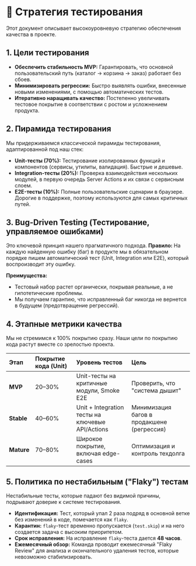 # 🎯 Стратегия тестирования

Этот документ описывает высокоуровневую стратегию обеспечения качества в проекте.

## 1. Цели тестирования

-   **Обеспечить стабильность MVP:** Гарантировать, что основной пользовательский путь (каталог -> корзина -> заказ) работает без сбоев.
-   **Минимизировать регрессии:** Быстро выявлять ошибки, внесенные новыми изменениями, с помощью автоматических тестов.
-   **Итеративно наращивать качество:** Постепенно увеличивать тестовое покрытие в соответствии с ростом и усложнением продукта.

## 2. Пирамида тестирования

Мы придерживаемся классической пирамиды тестирования, адаптированной под наш стек:

-   **Unit-тесты (70%):** Тестирование изолированных функций и компонентов (сервисы, утилиты, валидация). Быстрые и дешевые.
-   **Integration-тесты (20%):** Проверка взаимодействия нескольких модулей, в первую очередь Server Actions и их связи с сервисным слоем.
-   **E2E-тесты (10%):** Полные пользовательские сценарии в браузере. Дорогие в поддержке, поэтому используются для самых критичных путей.

## 3. Bug-Driven Testing (Тестирование, управляемое ошибками)

Это ключевой принцип нашего прагматичного подхода.
**Правило:** На каждую найденную ошибку (баг) в продукте мы в обязательном порядке пишем автоматический тест (Unit, Integration или E2E), который воспроизводит эту ошибку.

**Преимущества:**
-   Тестовый набор растет органически, покрывая реальные, а не гипотетические проблемы.
-   Мы получаем гарантию, что исправленный баг никогда не вернется в будущем (предотвращение регрессий).

## 4. Этапные метрики качества

Мы не стремимся к 100% покрытию сразу. Наши цели по покрытию кода растут вместе со зрелостью проекта.

| Этап     | Покрытие кода (Unit)   | Уровень тестов                                   | Цель                                       |
| :------- | :--------------------- | :----------------------------------------------- | :----------------------------------------- |
| **MVP**  | 20–30%                 | Unit-тесты на критичные модули, Smoke E2E        | Проверить, что "система дышит"             |
| **Stable** | 40–60%                 | Unit + Integration тесты на ключевые API/Actions | Минимизация багов в продакшене (регрессия) |
| **Mature** | 70–80%                 | Широкое покрытие, включая edge-cases           | Оптимизация и контроль техдолга            |

## 5. Политика по нестабильным ("Flaky") тестам

Нестабильные тесты, которые падают без видимой причины, подрывают доверие к системе тестирования.

-   **Идентификация:** Тест, который упал 2 раза подряд в основной ветке без изменений в коде, помечается как `flaky`.
-   **Карантин:** `flaky`-тест временно пропускается (`test.skip`) и на него создается задача с высоким приоритетом.
-   **Срок исправления:** На исправление `flaky`-теста дается **48 часов**.
-   **Ежемесячный обзор:** Команда проводит ежемесячный "Flaky Review" для анализа и окончательного удаления тестов, которые невозможно стабилизировать.